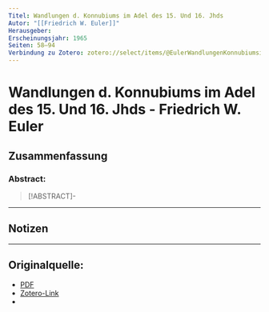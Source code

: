 ```yaml
---
Titel: Wandlungen d. Konnubiums im Adel des 15. Und 16. Jhds
Autor: "[[Friedrich W. Euler]]"
Herausgeber:  
Erscheinungsjahr: 1965
Seiten: 58–94
Verbindung zu Zotero: zotero://select/items/@EulerWandlungenKonnubiumsimAdel15und16Jhds
---
```

# Wandlungen d. Konnubiums im Adel des 15. Und 16. Jhds - Friedrich W. Euler

## Zusammenfassung
### Abstract:
> [!ABSTRACT]-
> 

---
## Notizen


---

## Originalquelle:
- [PDF](EulerWandlungenKonnubiumsimAdel15und16Jhds.pdf)
- [Zotero-Link](zotero://select/items/@EulerWandlungenKonnubiumsimAdel15und16Jhds)
- 

